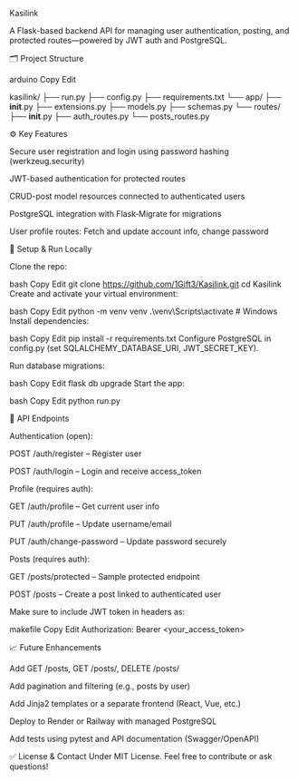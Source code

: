 Kasilink

A Flask-based backend API for managing user authentication, posting, and protected routes—powered by JWT auth and PostgreSQL.

🗂 Project Structure

arduino
Copy
Edit



kasilink/
├── run.py
├── config.py
├── requirements.txt
└── app/
    ├── __init__.py
    ├── extensions.py
    ├── models.py
    ├── schemas.py
    └── routes/
        ├── __init__.py
        ├── auth_routes.py
        └── posts_routes.py











⚙️ Key Features

Secure user registration and login using password hashing (werkzeug.security)

JWT-based authentication for protected routes

CRUD-post model resources connected to authenticated users

PostgreSQL integration with Flask‑Migrate for migrations

User profile routes: Fetch and update account info, change password


🚀 Setup & Run Locally

Clone the repo:

bash
Copy
Edit
git clone https://github.com/1Gift3/Kasilink.git
cd Kasilink
Create and activate your virtual environment:

bash
Copy
Edit
python -m venv venv
.\venv\Scripts\activate  # Windows
Install dependencies:

bash
Copy
Edit
pip install -r requirements.txt
Configure PostgreSQL in config.py (set SQLALCHEMY_DATABASE_URI, JWT_SECRET_KEY).

Run database migrations:

bash
Copy
Edit
flask db upgrade
Start the app:

bash
Copy
Edit
python run.py



🧪 API Endpoints

Authentication (open):

POST /auth/register – Register user

POST /auth/login – Login and receive access_token

Profile (requires auth):

GET /auth/profile – Get current user info

PUT /auth/profile – Update username/email

PUT /auth/change-password – Update password securely

Posts (requires auth):

GET /posts/protected – Sample protected endpoint

POST /posts – Create a post linked to authenticated user

Make sure to include JWT token in headers as:

makefile
Copy
Edit
Authorization: Bearer <your_access_token>


📈 Future Enhancements

Add GET /posts, GET /posts/<id>, DELETE /posts/<id>

Add pagination and filtering (e.g., posts by user)

Add Jinja2 templates or a separate frontend (React, Vue, etc.)

Deploy to Render or Railway with managed PostgreSQL

Add tests using pytest and API documentation (Swagger/OpenAPI)

✅ License & Contact
Under MIT License.
Feel free to contribute or ask questions!

